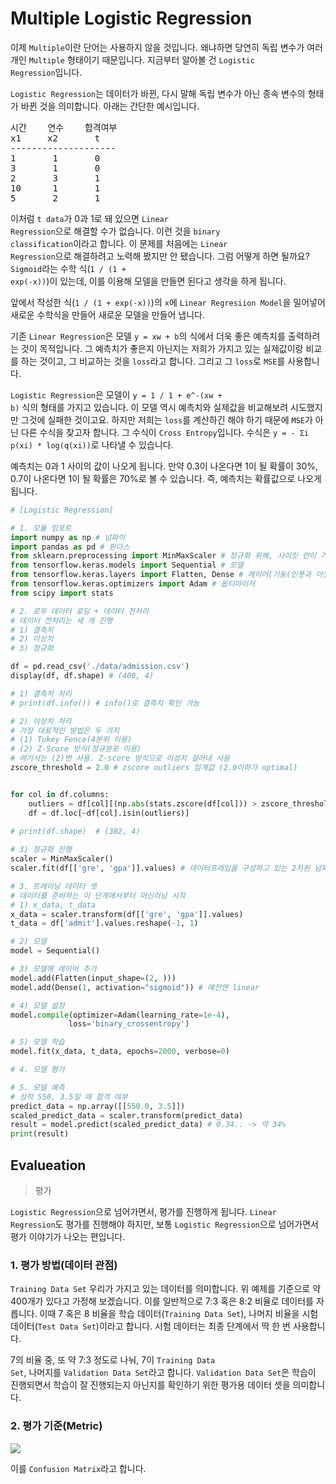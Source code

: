 # Multiple Logistic Regression

이제 <code>Multiple</code>이란 단어는 사용하지 않을 것입니다. 왜냐하면 당연히 독립 변수가 여러 개인 <code>Multiple</code> 형태이기 때문입니다. 지금부터 알아볼 건 <code>Logistic Regression</code>입니다.

<code>Logistic Regression</code>는 데이터가 바뀐, 다시 말해 독립 변수가 아닌 종속 변수의 형태가 바뀐 것을 의미합니다. 아래는 간단한 예시입니다.

<pre>
시간    연수    합격여부
x1     x2       t
--------------------
1       1       0
3       1       0
2       3       1
10      1       1 
5       2       1
</pre>

이처럼 <code>t data</code>가 0과 1로 돼 있으면 <code>Linear Regression</code>으로 해결할 수가 없습니다. 이런 것을 <code>binary classification</code>이라고 합니다. 이 문제를 처음에는 <code>Linear Regression</code>으로 해결하려고 노력해 봤지만 안 됐습니다. 그럼 어떻게 하면 될까요? <code>Sigmoid</code>라는 수학 식(<code>1 / (1 + exp(-x))</code>)이 있는데, 이를 이용해 모델을 만들면 된다고 생각을 하게 됩니다.

앞에서 작성한 식(<code>1 / (1 + exp(-x))</code>)의 <code>x</code>에 <code>Linear Regresiion Model</code>을 밀어넣어 새로운 수학식을 만들어 새로운 모델을 만들어 냅니다.

기존 <code>Linear Regression</code>은 모델 <code>y = xw + b</code>의 식에서 더욱 좋은 예측치를 출력하려는 것이 목적입니다. 그 예측치가 좋은지 아닌지는 저희가 가지고 있는 실제값이랑 비교를 하는 것이고, 그 비교하는 것을 <code>loss</code>라고 합니다. 그리고 그 <code>loss</code>로 <code>MSE</code>를 사용합니다.

<code>Logistic Regression</code>은 모델이 <code>y = 1 / 1 + e^-(xw + b)</code> 식의 형태를 가지고 있습니다. 이 모델 역시 예측치와 실제값을 비교해보려 시도했지만 그것에 실패한 것이고요. 하지만 저희는 <code>loss</code>를 계산하긴 해야 하기 때문에 <code>MSE</code>가 아닌 다른 수식을 찾고자 합니다. 그 수식이 <code>Cross Entropy</code>입니다. 수식은 <code>y = - Σi p(xi) * log(q(xi))</code>로 나타낼 수 있습니다.

예측치는 0과 1 사이의 값이 나오게 됩니다. 만약 0.3이 나온다면 1이 될 확률이 30%, 0.7이 나온다면 1이 될 확률은 70%로 볼 수 있습니다. 즉, 예측치는 확률값으로 나오게 됩니다.

```py
# [Logistic Regression]

# 1. 모듈 임포트
import numpy as np # 넘파이
import pandas as pd # 판다스
from sklearn.preprocessing import MinMaxScaler # 정규화 위해, 사이킷 런이 가지고 있는 민맥스 스케일러 임포트
from tensorflow.keras.models import Sequential # 모델
from tensorflow.keras.layers import Flatten, Dense # 레이어(기둥(인풋과 아웃풋))
from tensorflow.keras.optimizers import Adam # 옵티마이저
from scipy import stats
```

```py
# 2. 로우 데이터 로딩 + 데이터 전처리
# 데이터 전처리는 세 개 진행
# 1) 결측치
# 2) 이상치
# 3) 정규화

df = pd.read_csv('./data/admission.csv')
display(df, df.shape) # (400, 4)

# 1) 결측치 처리
# print(df.info()) # info()로 결측치 확인 가능

# 2) 이상치 처리
# 가장 대표적인 방법은 두 가지
# (1) Tukey Fence(4분위 이용)
# (2) Z-Score 방식(정규분포 이용)
# 여기서는 (2)번 사용. Z-score 방식으로 이성치 걸러내 사용
zscore_threshold = 2.0 # zscore outliers 임계값 (2.0이하가 optimal)


for col in df.columns:
    outliers = df[col][(np.abs(stats.zscore(df[col])) > zscore_threshold)]
    df = df.loc[~df[col].isin(outliers)]
    
# print(df.shape)  # (382, 4)

# 3) 정규화 진행
scaler = MinMaxScaler()
scaler.fit(df[['gre', 'gpa']].values) # 데이터프레임을 구성하고 있는 2차원 넘파이 어레이를 출력 -> scaler에게 전달
```

```py
# 3. 트레이닝 데이터 셋
# 데이터를 준비하는 이 단계에서부터 머신러닝 시작
# 1) x_data, t_data
x_data = scaler.transform(df[['gre', 'gpa']].values)
t_data = df['admit'].values.reshape(-1, 1)

# 2) 모델
model = Sequential()

# 3) 모델에 레이어 추가
model.add(Flatten(input_shape=(2, )))
model.add(Dense(1, activation="sigmoid")) # 예전엔 linear

# 4) 모델 설정
model.compile(optimizer=Adam(learning_rate=1e-4),
             loss='binary_crossentropy')

# 5) 모델 학습
model.fit(x_data, t_data, epochs=2000, verbose=0)
```

```py
# 4. 모델 평가
```

```py
# 5. 모델 예측
# 성적 550, 3.5일 때 합격 여부
predict_data = np.array([[550.0, 3.5]])
scaled_predict_data = scaler.transform(predict_data)
result = model.predict(scaled_predict_data) # 0.34.. -> 약 34%
print(result)
```

## Evalueation
> 평가

<code>Logistic Regression</code>으로 넘어가면서, 평가를 진행하게 됩니다. <code>Linear Regression</code>도 평가를 진행해야 하지만, 보통 <code>Logistic Regression</code>으로 넘어가면서 평가 이야기가 나오는 편입니다.

### 1. 평가 방법(데이터 관점)

<code>Training Data Set</code> 우리가 가지고 있는 데이터를 의미합니다. 위 예제를 기준으로 약 400개가 있다고 가정해 보겠습니다. 이를 일반적으로 7:3 혹은 8:2 비율로 데이터를 자릅니다. 이때 7 혹은 8 비율을 학습 데이터(<code>Training Data Set</code>), 나머지 비율을 시험 데이터(<code>Test Data Set</code>)이라고 합니다. 시험 데이터는 최종 단계에서 딱 한 번 사용합니다.

7의 비율 중, 또 약 7:3 정도로 나눠, 7이 <code>Training Data Set</code>, 나머지를 <code>Validation Data Set</code>라고 합니다. <code>Validation Data Set</code>은 학습이 진행되면서 학습이 잘 진행되는지 아닌지를 확인하기 위한 평가용 데이터 셋을 의미합니다.

### 2. 평가 기준(Metric)

![](2023-04-03-13-45-34.png)

이를 <code>Confusion Matrix</code>라고 합니다.